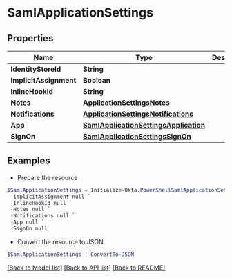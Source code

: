 # SamlApplicationSettings
## Properties

Name | Type | Description | Notes
------------ | ------------- | ------------- | -------------
**IdentityStoreId** | **String** |  | [optional] 
**ImplicitAssignment** | **Boolean** |  | [optional] 
**InlineHookId** | **String** |  | [optional] 
**Notes** | [**ApplicationSettingsNotes**](ApplicationSettingsNotes.md) |  | [optional] 
**Notifications** | [**ApplicationSettingsNotifications**](ApplicationSettingsNotifications.md) |  | [optional] 
**App** | [**SamlApplicationSettingsApplication**](SamlApplicationSettingsApplication.md) |  | [optional] 
**SignOn** | [**SamlApplicationSettingsSignOn**](SamlApplicationSettingsSignOn.md) |  | [optional] 

## Examples

- Prepare the resource
```powershell
$SamlApplicationSettings = Initialize-Okta.PowerShellSamlApplicationSettings  -IdentityStoreId null `
 -ImplicitAssignment null `
 -InlineHookId null `
 -Notes null `
 -Notifications null `
 -App null `
 -SignOn null
```

- Convert the resource to JSON
```powershell
$SamlApplicationSettings | ConvertTo-JSON
```

[[Back to Model list]](../README.md#documentation-for-models) [[Back to API list]](../README.md#documentation-for-api-endpoints) [[Back to README]](../README.md)


